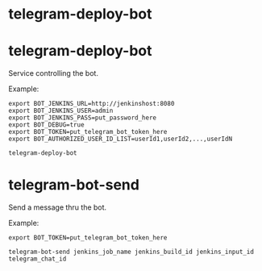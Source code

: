 # telegram-deploy-bot

telegram-deploy-bot
===================

Service controlling the bot.

Example:

    export BOT_JENKINS_URL=http://jenkinshost:8080
    export BOT_JENKINS_USER=admin
    export BOT_JENKINS_PASS=put_password_here
    export BOT_DEBUG=true
    export BOT_TOKEN=put_telegram_bot_token_here
    export BOT_AUTHORIZED_USER_ID_LIST=userId1,userId2,...,userIdN
    
    telegram-deploy-bot

telegram-bot-send
=================

Send a message thru the bot.

Example:

    export BOT_TOKEN=put_telegram_bot_token_here

    telegram-bot-send jenkins_job_name jenkins_build_id jenkins_input_id telegram_chat_id
